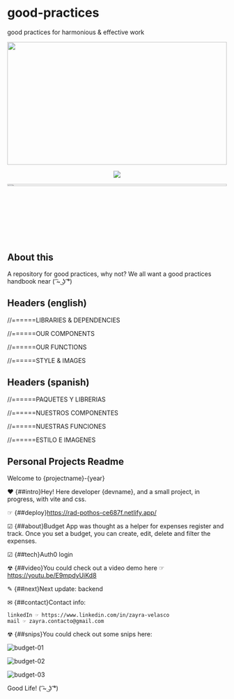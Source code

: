 # good-practices
good practices for harmonious &amp; effective work
<div style="width:100%;height:0;padding-bottom:56%;position:relative;"><image src="https://giphy.com/embed/hvp4bP1xI01E65n2oc" width="100%" height="100%" style="position:absolute" frameBorder="0" class="giphy-embed" allowFullScreen /></div>

<p align='center'>
<img src="https://readme-typing-svg.herokuapp.com?color=CAC8F8&background=1C1C1D&size=25&center=true&vCenter=true&width=433&height=75&lines=for+me;for+you;for+the+project;for+our+lives!">
</p>

<a href="https://www.linkedin.com/in/zayra-velasco"><div style="padding-top:25.000%;position:relative;"><img src="https://raw.githubusercontent.com/zayrarepositor/zayrarepositor/main/MQXv.gif" width="100%" height="20%" style='position:absolute;top:0;left:0;' frameBorder="0" allowFullScreen/></div></a>

## About this
A repository for good practices, why not? We all want a good practices handbook near ( ͡~ ͜ʖ ͡°)

## Headers (english)
//======LIBRARIES & DEPENDENCIES

//======OUR COMPONENTS

//======OUR FUNCTIONS

//======STYLE & IMAGES

## Headers (spanish)
//======PAQUETES Y LIBRERIAS

//======NUESTROS COMPONENTES

//======NUESTRAS FUNCIONES 

//======ESTILO E IMAGENES

## Personal Projects Readme
Welcome to {projectname}-{year}

❤ {##intro}Hey! Here developer {devname}, and a small project, in progress, with vite and css.

☞ {##deploy}https://rad-pothos-ce687f.netlify.app/

☑ {##about}Budget App was thought as a helper for expenses register and track. Once you set a budget, you can create, edit, delete and filter the expenses.

☑ {##tech}Auth0 login

☢ {##video}You could check out a video demo here ☞ https://youtu.be/E9mpdyUiKd8

✎ {##next}Next update: backend

✉ {##contact}Contact info:

    linkedIn ☞ https://www.linkedin.com/in/zayra-velasco
    mail ☞ zayra.contacto@gmail.com

☢ {##snips}You could check out some snips here: 

![budget-01](https://user-images.githubusercontent.com/95602965/174758127-ceae0372-d2fc-412d-9cc0-db5191c365b0.png)

![budget-02](https://user-images.githubusercontent.com/95602965/174758153-a971eb47-19ff-4f78-b61d-6b5db43a4d11.png)

![budget-03](https://user-images.githubusercontent.com/95602965/174758186-abf9bfdb-2581-4467-a89f-dbb9b04b9da5.png)

Good Life! ( ͡~ ͜ʖ ͡°)
